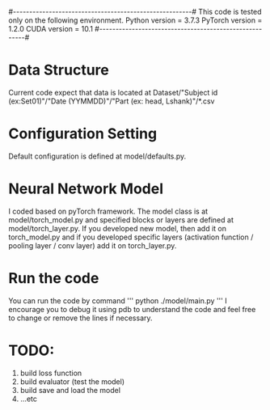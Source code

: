 #-------------------------------------------------------#
This code is tested only on the following environment.
Python version = 3.7.3
PyTorch version = 1.2.0
CUDA version = 10.1
#-------------------------------------------------------#

# Data Structure
Current code expect that data is located at Dataset/"Subject id (ex:Set01)"/"Date (YYMMDD)"/"Part (ex: head, Lshank)"/*.csv

# Configuration Setting
Default configuration is defined at model/defaults.py.

# Neural Network Model
I coded based on pyTorch framework. The model class is at model/torch_model.py and specified blocks or layers are defined at model/torch_layer.py. If you developed new model, then add it on torch_model.py and if you developed specific layers (activation function / pooling layer / conv layer) add it on torch_layer.py.

# Run the code
You can run the code by command
'''
python ./model/main.py
'''
I encourage you to debug it using pdb to understand the code and feel free to change or remove the lines if necessary.

# TODO:
1) build loss function
2) build evaluator (test the model)
3) build save and load the model
4) ...etc

